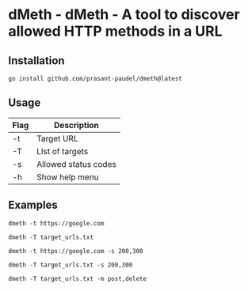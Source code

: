 # dMeth - dMeth - A tool to discover allowed HTTP methods in a URL

## Installation
```
go install github.com/prasant-paudel/dmeth@latest
```

## Usage
Flag | Description          
-----|------------
-t   | Target URL   
-T   | LIst of targets
-s   | Allowed status codes
-h   | Show help menu  

## Examples
```
dmeth -t https://google.com
```
```
dmeth -T target_urls.txt
```
```
dmeth -t https://google.com -s 200,300
```
```
dmeth -T target_urls.txt -s 200,300
```
```
dmeth -T target_urls.txt -m post,delete
```

